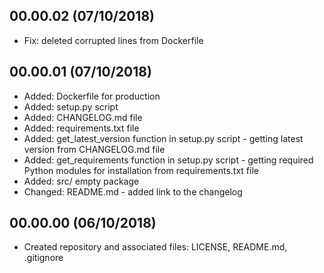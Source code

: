 <!---
#######################################
## PyDocGenerator application Changelog
##
## Format: markdown (md)
## Latest versions should be placed as first
##
## Notation: 00.01.02
##      - 00: stable released version
##      - 01: new features
##      - 02: bug fixes and small changes 
##
## Updating schema (mandatory):
##      <empty_line>
##      <version> (dd/mm/rrrr)
##      ----------------------
##      * <item>
##      * <item>
##      <empty_line>
##
## Useful tutorial: https://en.support.wordpress.com/markdown-quick-reference/
##
#######################################
-->

00.00.02 (07/10/2018)
---------------------
* Fix: deleted corrupted lines from Dockerfile

00.00.01 (07/10/2018)
---------------------
* Added: Dockerfile for production
* Added: setup.py script
* Added: CHANGELOG.md file
* Added: requirements.txt file
* Added: get_latest_version function in setup.py script - getting latest version from CHANGELOG.md file
* Added: get_requirements function in setup.py script - getting required Python modules for installation from requirements.txt file
* Added: src/ empty package
* Changed: README.md - added link to the changelog

00.00.00 (06/10/2018)
---------------------
* Created repository and associated files: LICENSE, README.md, .gitignore
